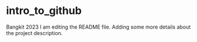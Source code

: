 # intro_to_github
Bangkit 2023
I am editing the README file. Adding some more details about the project description.
